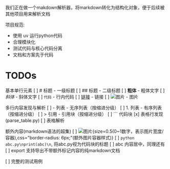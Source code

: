 我们正在做一个makdown解析器，将markdown转化为结构化对象，便于后续被其他项目用来解析文档

项目规范: 
- 使用 uv 运行python代码
- 合理模块化
- 测试代码与核心代码分离
- 文档和方案先于代码

# TODOs

基本单行元素
[ ] # 标题 - 一级标题
[ ] ## 标题 - 二级标题
[ ] **粗体** - 粗体文字
[ ] *斜体* - 斜体文字
[ ] `代码` - 行内代码
[ ] [链接](url) - 链接
[ ] ![图片](url) - 图片

多行内容发现与解析
[ ] - 列表 - 无序列表（按缩进分级）
[ ] 1. 列表 - 有序列表（按缩进分级）
[ ] > 引用 - 引用块（按缩进分级）
[ ] ``` 代码块
[x] 表格行发现 (parse_table.py)
[ ] 表格解析

额外内容(markdown语法的超集)
[ ] ![图片](url){size=0.5(0~1数字，表示图片宽度/容器),css="border-radius: 6px;"(额外图片容器样式)}
[ ] ```python abc.py\nprint(abc)\n```, 将abc.py视为代码块的标题
[ ] <Align center>abc</Align> 内容居中，同理还有 <Left></Left> <Right></Right>
[ ] export 支持导出不带额外标记内容的纯markdown文档

[ ] 完整的测试用例

